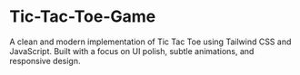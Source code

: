 # Tic-Tac-Toe-Game
A clean and modern implementation of Tic Tac Toe using Tailwind CSS and JavaScript. Built with a focus on UI polish, subtle animations, and responsive design.
